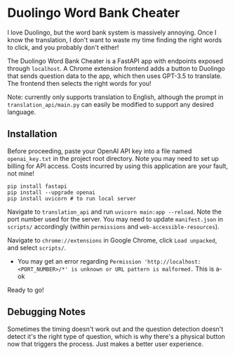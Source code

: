 # Duolingo Word Bank Cheater

I love Duolingo, but the word bank system is massively annoying. Once I know the translation, I don't want to waste my time finding the right words to click, and you probably don't either!

The Duolingo Word Bank Cheater is a FastAPI app with endpoints exposed through `localhost`. A Chrome extension frontend adds a button to Duolingo that sends question data to the app, which then uses GPT-3.5 to translate. The frontend then selects the right words for you!

Note: currently only supports translation to English, although the prompt in `translation_api/main.py` can easily be modified to support any desired language.

## Installation

Before proceeding, paste your OpenAI API key into a file named `openai_key.txt` in the project root directory. Note you may need to set up billing for API access. Costs incurred by using this application are your fault, not mine!

```
pip install fastapi
pip install --upgrade openai
pip install uvicorn # to run local server
```

Navigate to `translation_api` and run `uvicorn main:app --reload`. Note the port number used for the server. You may need to update `manifest.json` in `scripts/` accordingly (within `permissions` and `web-accessible-resources`).

Navigate to `chrome://extensions` in Google Chrome, click `Load unpacked`, and select `scripts/`.

- You may get an error regarding `Permission 'http://localhost:<PORT_NUMBER>/*' is unknown or URL pattern is malformed.` This is a-ok

Ready to go!

## Debugging Notes

Sometimes the timing doesn't work out and the question detection doesn't detect it's the right type of question, which is why there's a physical button now that triggers the process. Just makes a better user experience.
